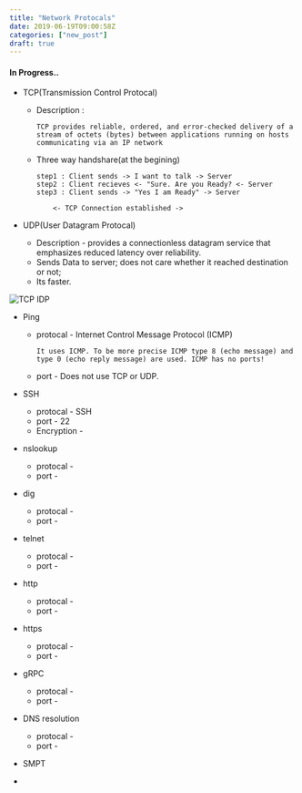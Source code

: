 ```yaml
---
title: "Network Protocals"
date: 2019-06-19T09:00:58Z
categories: ["new_post"]
draft: true
---
```


#### **In Progress..**
* TCP(Transmission Control Protocal)
    * Description :
    
        ``` 
        TCP provides reliable, ordered, and error-checked delivery of a stream of octets (bytes) between applications running on hosts communicating via an IP network
        ```
    * Three way handshare(at the begining)
        ```
        step1 : Client sends -> I want to talk -> Server
        step2 : Client recieves <- "Sure. Are you Ready? <- Server
        step3 : Client sends -> "Yes I am Ready" -> Server
        
            <- TCP Connection established ->
        ```

    
* UDP(User Datagram Protocal)
    * Description - provides a connectionless datagram service that emphasizes reduced latency over reliability. 
    * Sends Data to server; does not care whether it reached destination or not;
    * Its faster.

![TCP IDP]()

* Ping
    * protocal -  Internet Control Message Protocol (ICMP)
    
        ```
        It uses ICMP. To be more precise ICMP type 8 (echo message) and type 0 (echo reply message) are used. ICMP has no ports! 
        ```
    * port - Does not use TCP or UDP. 

* SSH
    * protocal - SSH
    * port - 22
    * Encryption -

* nslookup
    * protocal -
    * port - 

* dig
    * protocal -
    * port - 

* telnet
    * protocal -
    * port - 

* http
    * protocal -
    * port - 

* https
    * protocal -
    * port - 
    
* gRPC
    * protocal -
    * port - 

* DNS resolution
    * protocal -
    * port - 

* SMPT

* 